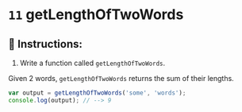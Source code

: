 # `11` getLengthOfTwoWords

## 📝 Instructions:

1. Write a function called `getLengthOfTwoWords`.

Given 2 words, `getLengthOfTwoWords` returns the sum of their lengths.

```Javascript
var output = getLengthOfTwoWords('some', 'words');
console.log(output); // --> 9
```